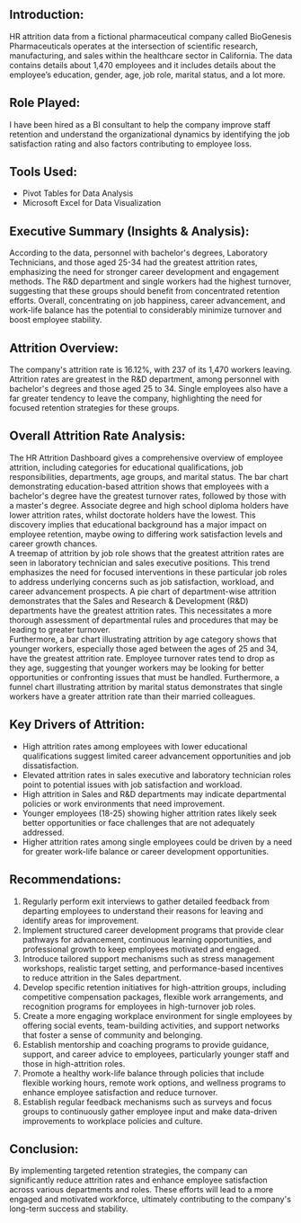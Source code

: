 ## Introduction:
HR attrition data from a fictional pharmaceutical company called BioGenesis Pharmaceuticals operates at the intersection of scientific research, manufacturing, and sales within the healthcare sector in California. The data contains details about 1,470 employees and it includes details about the employee’s education, gender, age, job role, marital status, and a lot more.
## Role Played:
I have been hired as a BI consultant to help the company improve staff retention and understand the organizational dynamics by identifying the job satisfaction rating and also factors contributing to employee loss.
## Tools Used:
- Pivot Tables for Data Analysis
- Microsoft Excel for Data Visualization
## Executive Summary (Insights & Analysis):
According to the data, personnel with bachelor's degrees, Laboratory Technicians, and those aged 25-34 had the greatest attrition rates, emphasizing the need for stronger career development and engagement methods. The R&D department and single workers had the highest turnover, suggesting that these groups should benefit from concentrated retention efforts. Overall, concentrating on job happiness, career advancement, and work-life balance has the potential to considerably minimize turnover and boost employee stability.
## Attrition Overview:
The company's attrition rate is 16.12%, with 237 of its 1,470 workers leaving. Attrition rates are greatest in the R&D department, among personnel with bachelor's degrees and those aged 25 to 34. Single employees also have a far greater tendency to leave the company, highlighting the need for focused retention strategies for these groups.
## Overall Attrition Rate Analysis:
The HR Attrition Dashboard gives a comprehensive overview of employee attrition, including categories for educational qualifications, job responsibilities, departments, age groups, and marital status. The bar chart demonstrating education-based attrition shows that employees with a bachelor's degree have the greatest turnover rates, followed by those with a master's degree. Associate degree and high school diploma holders have lower attrition rates, whilst doctorate holders have the lowest. This discovery implies that educational background has a major impact on employee retention, maybe owing to differing work satisfaction levels and career growth chances.  <br />
A treemap of attrition by job role shows that the greatest attrition rates are seen in laboratory technician and sales executive positions. This trend emphasizes the need for focused interventions in these particular job roles to address underlying concerns such as job satisfaction, workload, and career advancement prospects. A pie chart of department-wise attrition demonstrates that the Sales and Research & Development (R&D) departments have the greatest attrition rates. This necessitates a more thorough assessment of departmental rules and procedures that may be leading to greater turnover.  <br />
Furthermore, a bar chart illustrating attrition by age category shows that younger workers, especially those aged between the ages of 25 and 34, have the greatest attrition rate. Employee turnover rates tend to drop as they age, suggesting that younger workers may be looking for better opportunities or confronting issues that must be handled. Furthermore, a funnel chart illustrating attrition by marital status demonstrates that single workers have a greater attrition rate than their married colleagues.
## Key Drivers of Attrition:
- High attrition rates among employees with lower educational qualifications suggest limited career advancement opportunities and job dissatisfaction.
-	Elevated attrition rates in sales executive and laboratory technician roles point to potential issues with job satisfaction and workload.
-	High attrition in Sales and R&D departments may indicate departmental policies or work environments that need improvement.
-	Younger employees (18-25) showing higher attrition rates likely seek better opportunities or face challenges that are not adequately addressed.
-	Higher attrition rates among single employees could be driven by a need for greater work-life balance or career development opportunities.
## Recommendations:
1.	Regularly perform exit interviews to gather detailed feedback from departing employees to understand their reasons for leaving and identify areas for improvement.
2.	Implement structured career development programs that provide clear pathways for advancement, continuous learning opportunities, and professional growth to keep employees motivated and engaged.
3.	Introduce tailored support mechanisms such as stress management workshops, realistic target setting, and performance-based incentives to reduce attrition in the Sales department.
4.	Develop specific retention initiatives for high-attrition groups, including competitive compensation packages, flexible work arrangements, and recognition programs for employees in high-turnover job roles.
5.	Create a more engaging workplace environment for single employees by offering social events, team-building activities, and support networks that foster a sense of community and belonging.
6.	Establish mentorship and coaching programs to provide guidance, support, and career advice to employees, particularly younger staff and those in high-attrition roles.
7.	Promote a healthy work-life balance through policies that include flexible working hours, remote work options, and wellness programs to enhance employee satisfaction and reduce turnover.
8.	Establish regular feedback mechanisms such as surveys and focus groups to continuously gather employee input and make data-driven improvements to workplace policies and culture.
## Conclusion:
By implementing targeted retention strategies, the company can significantly reduce attrition rates and enhance employee satisfaction across various departments and roles. These efforts will lead to a more engaged and motivated workforce, ultimately contributing to the company's long-term success and stability.



